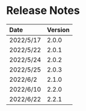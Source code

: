 # Release Notes

| Date       | Version   |
| :----      | :---------|
| 2022/5/17  | 2.0.0     |
| 2022/5/22  | 2.0.1     |
| 2022/5/24  | 2.0.2     |
| 2022/5/25  | 2.0.3     |
| 2022/6/2   | 2.1.0     |
| 2022/6/10  | 2.2.0     |
| 2022/6/22  | 2.2.1     |
